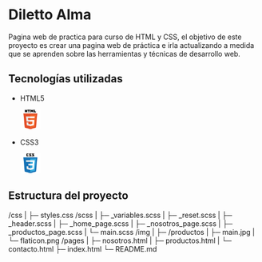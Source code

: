 # Diletto Alma

Pagina web de practica para curso de HTML y CSS, el objetivo de este proyecto es crear una pagina web de práctica e irla actualizando a medida que se aprenden sobre las herramientas y técnicas de desarrollo web.

## Tecnologías utilizadas
- HTML5 <p align="left">  <a href="" target="_blank" rel="noreferrer"> <img src="https://raw.githubusercontent.com/devicons/devicon/master/icons/html5/html5-original-wordmark.svg" alt="html5" width="40" height="40"/> </a> </p>
- CSS3 <p align="left"> <a href="" target="_blank" rel="noreferrer"> <img src="https://raw.githubusercontent.com/devicons/devicon/master/icons/css3/css3-original-wordmark.svg" alt="css3" width="40" height="40"/> </a></p>


## Estructura del proyecto

/css
|  ├─ styles.css
/scss
|  ├─ _variables.scss
|  ├─ _reset.scss
|  ├─ _header.scss
|  ├─ _home_page.scss
|  ├─ _nosotros_page.scss
|  ├─ _productos_page.scss
|  └─ main.scss
/img
|  ├─ /productos
|  ├─ main.jpg
|  └─ flaticon.png
/pages
|  ├─ nosotros.html
|  ├─ productos.html
|  └─ contacto.html
├─ index.html
└─ README.md